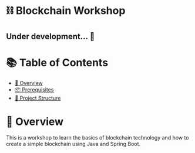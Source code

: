 # ⛓ Blockchain Workshop
## Under development... 🚀 

# 📚 Table of Contents
- [📝 Overview](#-overview)
- [📦 Prerequisites](#-prerequisites)
- [📁 Project Structure](#-project-structure)

# 📝 Overview
This is a workshop to learn the basics of blockchain technology and how to create a simple blockchain using Java and Spring Boot.
